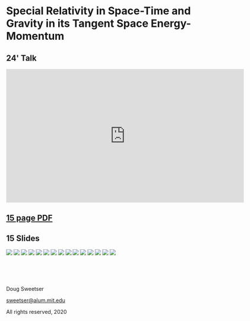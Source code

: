 # Special Relativity in Space-Time and Gravity in its Tangent Space Energy-Momentum

## 24' Talk

<div class="video-wrapper">
  <iframe width="640" height="360" src="https://www.youtube.com/embed/jIe4vQUVefM" frameborder="0" allowfullscreen></iframe>
</div>

## [15 page PDF](Gravity_in_energy-momentum_v2.pdf)

## 15 Slides

![](gravity-1000.png)
![](gravity-1001.png)
![](gravity-1002.png)
![](gravity-1003.png)
![](gravity-1004.png)
![](gravity-1005.png)
![](gravity-1006.png)
![](gravity-1007.png)
![](gravity-1008.png)
![](gravity-1009.png)
![](gravity-1010.png)
![](gravity-1011.png)
![](gravity-1012.png)
![](gravity-1013.png)
![](gravity-1014.png)

<br>
<br>
<br>

Doug Sweetser

sweetser@alum.mit.edu

All rights reserved, 2020
